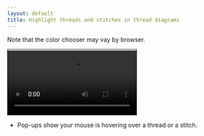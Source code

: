 ```yaml
---
layout: default
title: Highlight threads and stitches in thread diagrams
---
```


Note that the color chooser may vay by browser.

<video controls style="border: 1px solid; padding-top: 2px;">
    <source src="color.mp4" type="video/mp4">
    Your browser does not support an inline <a href="color">video</a>.
</video>  

* Pop-ups show your mouse is hovering over a thread or a stitch.